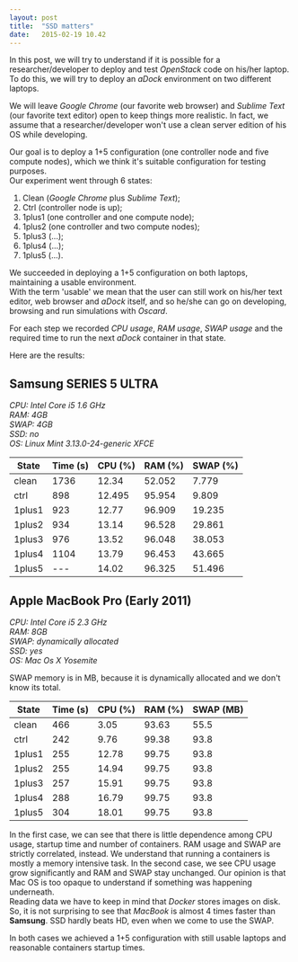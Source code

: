 ```yaml
---
layout: post
title:  "SSD matters"
date:   2015-02-19 10.42
---
```


In this post, we will try to understand if it is possible for a researcher/developer to deploy and test _OpenStack_ code on his/her laptop.
To do this, we will try to deploy an _aDock_ environment on two different laptops.

We will leave _Google Chrome_ (our favorite web browser) and _Sublime Text_ (our favorite text editor) open to keep things more realistic. In fact, we assume that a researcher/developer won't use a clean server edition of his OS while developing.

Our goal is to deploy a 1+5 configuration (one controller node and five compute nodes), which we think it's suitable configuration for testing purposes.  
Our experiment went through 6 states:

1. Clean (_Google Chrome_ plus _Sublime Text_);
2. Ctrl (controller node is up);
3. 1plus1 (one controller and one compute node);
4. 1plus2 (one controller and two compute nodes);
5. 1plus3 (...);
6. 1plus4 (...);
7. 1plus5 (...).

We succeeded in deploying a 1+5 configuration on both laptops, maintaining a usable environment.  
With the term 'usable' we mean that the user can still work on his/her text editor, web browser and _aDock_ itself, and so he/she can go on developing, browsing and run simulations with _Oscard_.

For each step we recorded _CPU usage_, _RAM usage_, _SWAP usage_ and the required time to run the next _aDock_ container in that state.

Here are the results:

## __Samsung SERIES 5 ULTRA__
_CPU: Intel Core i5 1.6 GHz_  
_RAM: 4GB_  
_SWAP: 4GB_  
_SSD: no_  
_OS: Linux Mint 3.13.0-24-generic XFCE_  

<table class="table table-striped">
  <thead>
    <tr>
      <th class="text-center">State</th>
      <th class="text-center">Time (s)</th>
      <th class="text-center">CPU (%)</th>
      <th class="text-center">RAM (%)</th>
      <th class="text-center">SWAP (%)</th>
    </tr>
  </thead>
  <tbody>
    <tr>
      <td>clean</td>
      <td class="text-center">1736</td>
      <td class="text-center">12.34</td>
      <td class="text-center">52.052</td>
      <td class="text-center">7.779</td>
    </tr>
    <tr>
      <td>ctrl</td>
      <td class="text-center">898</td>
      <td class="text-center">12.495</td>
      <td class="text-center">95.954</td>
      <td class="text-center">9.809</td>
    </tr>
    <tr>
      <td>1plus1</td>
      <td class="text-center">923</td>
      <td class="text-center">12.77</td>
      <td class="text-center">96.909</td>
      <td class="text-center">19.235</td>
    </tr>
    <tr>
      <td>1plus2</td>
      <td class="text-center">934</td>
      <td class="text-center">13.14</td>
      <td class="text-center">96.528</td>
      <td class="text-center">29.861</td>
    </tr>
    <tr>
      <td>1plus3</td>
      <td class="text-center">976</td>
      <td class="text-center">13.52</td>
      <td class="text-center">96.048</td>
      <td class="text-center">38.053</td>
      </tr>
    <tr>
      <td>1plus4</td>
      <td class="text-center">1104</td>
      <td class="text-center">13.79</td>
      <td class="text-center">96.453</td>
      <td class="text-center">43.665</td>
    </tr>
    <tr>
      <td>1plus5</td>
      <td class="text-center">---</td>
      <td class="text-center">14.02</td>
      <td class="text-center">96.325</td>
      <td class="text-center">51.496</td>
    </tr>
  </tbody>
</table>


## __Apple MacBook Pro (Early 2011)__  
_CPU: Intel Core i5 2.3 GHz_  
_RAM: 8GB_  
_SWAP: dynamically allocated_  
_SSD: yes_  
_OS: Mac Os X Yosemite_  

SWAP memory is in MB, because it is dynamically allocated and we don't know its total.

<table class="table table-striped">
  <thead>
    <tr>
      <th class="text-center">State</th>
      <th class="text-center">Time (s)</th>
      <th class="text-center">CPU (%)</th>
      <th class="text-center">RAM (%)</th>
      <th class="text-center">SWAP (MB)</th>
    </tr>
  </thead>
  <tbody>
    <tr>
      <td>clean</td>
      <td class="text-center">466</td>
      <td class="text-center">3.05</td>
      <td class="text-center">93.63</td>
      <td class="text-center">55.5</td>
    </tr>
    <tr>
      <td>ctrl</td>
      <td class="text-center">242</td>
      <td class="text-center">9.76</td>
      <td class="text-center">99.38</td>
      <td class="text-center">93.8</td>
    </tr>
    <tr>
      <td>1plus1</td>
      <td class="text-center">255</td>
      <td class="text-center">12.78</td>
      <td class="text-center">99.75</td>
      <td class="text-center">93.8</td>
    </tr>
    <tr>
      <td>1plus2</td>
      <td class="text-center">255</td>
      <td class="text-center">14.94</td>
      <td class="text-center">99.75</td>
      <td class="text-center">93.8</td>
    </tr>
    <tr>
      <td>1plus3</td>
      <td class="text-center">257</td>
      <td class="text-center">15.91</td>
      <td class="text-center">99.75</td>
      <td class="text-center">93.8</td>
      </tr>
    <tr>
      <td>1plus4</td>
      <td class="text-center">288</td>
      <td class="text-center">16.79</td>
      <td class="text-center">99.75</td>
      <td class="text-center">93.8</td>
    </tr>
    <tr>
      <td>1plus5</td>
      <td class="text-center">304</td>
      <td class="text-center">18.01</td>
      <td class="text-center">99.75</td>
      <td class="text-center">93.8</td>
    </tr>
  </tbody>
</table>

In the first case, we can see that there is little dependence among CPU usage, startup time and number of containers. RAM usage and SWAP are strictly correlated, instead. We understand that running a containers is mostly a memory intensive task. 
In the second case, we see CPU usage grow significantly and RAM and SWAP stay unchanged. Our opinion is that Mac OS is too opaque to understand if something was happening underneath.  
Reading data we have to keep in mind that _Docker_ stores images on disk. So, it is not surprising to see that _MacBook_ is almost 4 times faster than __Samsung__. SSD hardly beats HD, even when we come to use the SWAP.

In both cases we achieved a 1+5 configuration with still usable laptops and reasonable containers startup times.